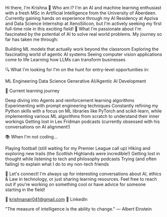 Hi there, I'm Krishna 👋
Who am I?
I'm an AI and machine learning enthusiast with a fresh MSc in Artificial Intelligence from the University of Aberdeen. Currently gaining hands on experience through my AI Residency at Apziva and Data Science Internship at XenoSilicon, but I'm actively seeking my first full-time role in this exciting field!
🚀 What I'm passionate about
I'm fascinated by the potential of AI to solve real world problems. My journey so far has taken me through:

Building ML models that actually work beyond the classroom
Exploring the fascinating world of agentic AI systems
Seeing computer vision applications come to life
Learning how LLMs can transform businesses

🔍 What I'm looking for
I'm on the hunt for entry-level opportunities in:

ML Engineering
Data Science
Generative AI/Agentic AI Development

🌱 Current learning journey

Deep diving into Agents and reinforcement learning algorithms
Experimenting with prompt engineering techniques
Constantly refining my Python skills with a focus on ML libraries like PyTorch and scikit-learn, while implementing various ML algorithms from scratch to understand their inner workings 
Getting lost in Lex Fridman podcasts (currently obsessed with his conversations on AI alignment!)

📚 When I'm not coding...

Playing football (still waiting for my Premier League call up)
Hiking and exploring new trails (the Scottish Highlands were incredible!)
Getting lost in thought while listening to tech and philosophy podcasts
Trying (and often failing) to explain what I do to my non-tech friends

🤝 Let's connect!
I'm always up for interesting conversations about AI, ethics & Law in technology, or just sharing learning resources. Feel free to reach out if you're working on something cool or have advice for someone starting in the field!

📧 krishnanair041@gmail.com
🔗 LinkedIn

"The measure of intelligence is the ability to change." — Albert Einstein
<!---
krishna11-dot/krishna11-dot is a ✨ special ✨ repository because its `README.md` (this file) appears on your GitHub profile.
You can click the Preview link to take a look at your changes.
--->
